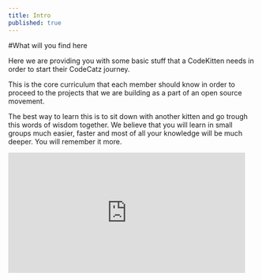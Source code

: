 ```yaml
---
title: Intro
published: true
---
```


#What will you find here

Here we are providing you with some basic stuff that a CodeKitten needs in order
to start their CodeCatz journey.

This is the core curriculum that each member should know in order to proceed
 to the projects that we are building as a part of an open source movement.
 
The best way to learn this is to sit down with another kitten and go trough this
words of wisdom together. We believe that you will learn in small groups much easier,
 faster and most of all your knowledge will be much deeper. You will remember it more.
 
<iframe src="http://giphy.com/embed/Maz1hoeGskARW?html5=true" width="480" height="244" frameBorder="0" webkitAllowFullScreen mozallowfullscreen allowFullScreen></iframe>